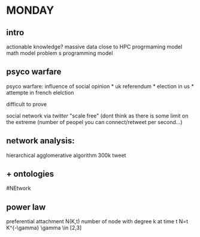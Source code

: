 # MONDAY
## intro 

actionable knowledge?
massive data close to HPC
progrmaming model math model
problem s programming model


## psyco warfare

psyco warfare: influence of social opinion
	* uk referendum
	* election in us
	* attempte in french elelction

difficult to prove

social network via _twitter_  "scale free" (dont think as there is some limit on the extreme (number of peopel you can connect/retweet per second...)

## network analysis:
hierarchical agglomerative algorithm
300k tweet
## + ontologies

#NEtwork 
## power law
preferential attachment
N(K,t) number of node with degree k at time t
N=t 
K^{-\gamma}
\gamma \in [2,3]

